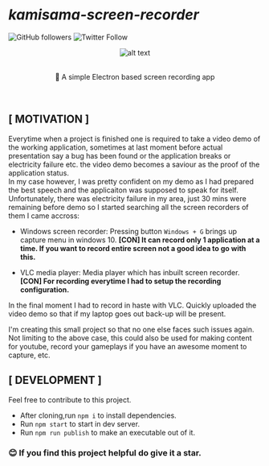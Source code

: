 # ***kamisama-screen-recorder***

![GitHub followers](https://img.shields.io/github/followers/soumendudas22?style=for-the-badge)
![Twitter Follow](https://img.shields.io/twitter/follow/soumendudas2208?color=blue&label=TWITTER&style=for-the-badge)

<div align="center">

![alt text](https://i.ibb.co/m4NWfsg/logo.png)

<br/>
🎥 A simple Electron based screen recording app <br/>
</div>
<br/>
<br/>

## **[ MOTIVATION ]**
Everytime when a project is finished one is required to take a video demo of the working application, sometimes at last moment before actual presentation say a bug has been found or the application breaks or electricity failure etc. the video demo becomes a saviour as the proof of the application status. <br/>
In my case however, I was pretty confident on my demo as I had prepared the best speech and the applicaiton was supposed to speak for itself. Unfortunately, there was electricity failure in my area, just 30 mins were remaining before demo so I started searching all the screen recorders of them I came accross: <br/>

* Windows screen recorder: Pressing button `Windows + G` brings up capture menu in windows 10. **[CON] It can record only 1 application at a time. If you want to record entire screen not a good idea to go with this.**

* VLC media player: Media player which has inbuilt screen recorder.  **[CON] For recording everytime I had to setup the recording configuration.**

In the final moment I had to record in haste with VLC. Quickly uploaded the video demo so that if my laptop goes out back-up will be present. <br/>

I'm creating this small project so that no one else faces such issues again. Not limiting to the above case, this could also be used for making content for youtube, record your gameplays if you have an awesome moment to capture, etc.

## **[ DEVELOPMENT ]**
Feel free to contribute to this project. <br/>
* After cloning,run `npm i` to install dependencies.
* Run `npm start` to start in dev server.
* Run `npm run publish` to make an executable out of it.


### 😊 If you find this project helpful do give it a star.